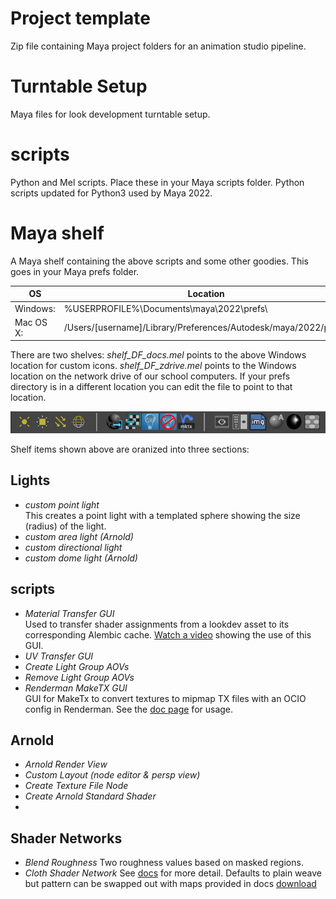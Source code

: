 # Project template
Zip file containing Maya project folders for an animation studio pipeline.

# Turntable Setup 
Maya files for look development turntable setup.

# scripts
Python and Mel scripts. Place these in your Maya scripts folder. Python scripts updated for Python3 used by Maya 2022.

# Maya shelf
A Maya shelf containing the above scripts and some other goodies. This goes in your Maya prefs folder. 

| OS | Location
|----|----
| Windows: | %USERPROFILE%\Documents\maya\2022\prefs\
| Mac OS X: |  /Users/[username]/Library/Preferences/Autodesk/maya/2022/prefs/

There are two shelves: 
*shelf_DF_docs.mel* points to the above Windows location for custom icons.
*shelf_DF_zdrive.mel* points to the Windows location on the network drive of our school computers.
If your prefs directory is in a different location you can edit the file to point to that location.

![img](img/maya_shelf.jpg)

Shelf items shown above are oranized into three sections:
 ## Lights
   - *custom point light*<br>
     This creates a point light with a templated sphere showing the size (radius) of the light.
   - *custom area light (Arnold)*
   - *custom directional light*
   - *custom dome light (Arnold)*
 ## scripts
   - *Material Transfer GUI*<br>
     Used to transfer shader assignments from a lookdev asset to its corresponding Alembic cache. [Watch a video](https://vimeo.com/252241167) showing the use of this GUI. 
   - *UV Transfer GUI*
   - *Create Light Group AOVs* 
   - *Remove Light Group AOVs* 
   - *Renderman MakeTX GUI*<br>
     GUI for MakeTx to convert textures to mipmap TX files with an OCIO config in Renderman. See the [doc page](https://docs.sharktacos.com/texture/mipmap.html) for usage.

## Arnold
   - *Arnold Render View*
   - *Custom Layout (node editor & persp view)*
   - *Create Texture File Node*
   - *Create Arnold Standard Shader*
   - 
## Shader Networks
   - *Blend Roughness* Two roughness values based on masked regions.
   - *Cloth Shader Network* See [docs](https://docs.sharktacos.com/texture/FabricArnold.html) for more detail. Defaults to plain weave but pattern can be swapped out with maps provided in docs [download](https://docs.sharktacos.com/images/tutorials/Assets/Maya/fabricMaps.zip)

   
   
